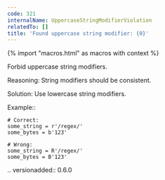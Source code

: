 ```yaml
---
code: 321
internalName: UppercaseStringModifierViolation
relatedTo: []
title: 'Found uppercase string modifier: {0}'
---
```


{% import "macros.html" as macros with context %}

Forbid uppercase string modifiers.

Reasoning: String modifiers should be consistent.

Solution: Use lowercase string modifiers.

Example::

    # Correct:
    some_string = r'/regex/'
    some_bytes = b'123'
    
    # Wrong:
    some_string = R'/regex/'
    some_bytes = B'123'

.. versionadded:: 0.6.0